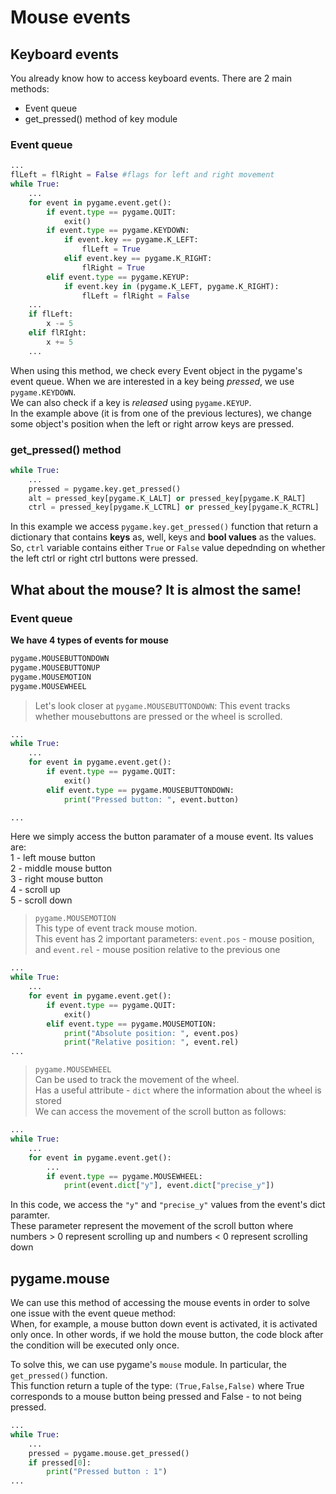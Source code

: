 # Mouse events
## Keyboard events
You already know how to access keyboard events. There are 2 main methods:
- Event queue
- get_pressed() method of key module

### Event queue
```python
...
flLeft = flRight = False #flags for left and right movement
while True:
    ...
    for event in pygame.event.get():
        if event.type == pygame.QUIT:
            exit()
        if event.type == pygame.KEYDOWN:
            if event.key == pygame.K_LEFT:
                flLeft = True
            elif event.key == pygame.K_RIGHT:
                flRight = True
        elif event.type == pygame.KEYUP:
            if event.key in (pygame.K_LEFT, pygame.K_RIGHT):
                flLeft = flRight = False
    ...
    if flLeft:
        x -= 5
    elif flRIght:
        x += 5
    ...
```
When using this method, we check every Event object in the pygame's event queue.
When we are interested in a key being *pressed*, we use `pygame.KEYDOWN`.  
We can also check if a key is *released* using `pygame.KEYUP`.  
In the example above (it is from one of the previous lectures), we change some object's position when the left or right arrow keys are pressed. 


### get_pressed() method
```python
while True:
    ...
    pressed = pygame.key.get_pressed()
    alt = pressed_key[pygame.K_LALT] or pressed_key[pygame.K_RALT]
    ctrl = pressed_key[pygame.K_LCTRL] or pressed_key[pygame.K_RCTRL]
```
In this example we access `pygame.key.get_pressed()` function that return a dictionary that contains **keys** as, well, keys and **bool values** as the values.  
So, `ctrl` variable contains either `True` or `False` value depednding on whether the left ctrl or right ctrl buttons were pressed.  

## What about the mouse? It is almost the same!
### Event queue
**We have 4 types of events for mouse**
```python
pygame.MOUSEBUTTONDOWN
pygame.MOUSEBUTTONUP
pygame.MOUSEMOTION
pygame.MOUSEWHEEL
```
  
> Let's look closer at `pygame.MOUSEBUTTONDOWN`:
This event tracks whether mousebuttons are pressed or the wheel is scrolled.  
```python
...
while True:
    ...
    for event in pygame.event.get():
        if event.type == pygame.QUIT:
            exit()
        elif event.type == pygame.MOUSEBUTTONDOWN:
            print("Pressed button: ", event.button)

...
```
Here we simply access the button paramater of a mouse event. Its values are:  
1 - left mouse button  
2 - middle mouse button  
3 - right mouse button  
4 - scroll up  
5 - scroll down  

> `pygame.MOUSEMOTION`  
This type of event track mouse motion.  
This event has 2 important parameters: `event.pos` - mouse position, and `event.rel` - mouse position relative to the previous one
```python
...
while True:
    ...
    for event in pygame.event.get():
        if event.type == pygame.QUIT:
            exit()
        elif event.type == pygame.MOUSEMOTION:
            print("Absolute position: ", event.pos)
            print("Relative position: ", event.rel)
...

```
> `pygame.MOUSEWHEEL`  
Can be used to track the movement of the wheel.  
Has a useful attribute - `dict` where the information about the wheel is stored  
We can access the movement of the scroll button as follows:
```python
...
while True:
    ...
    for event in pygame.event.get():
        ...
        if event.type == pygame.MOUSEWHEEL:
            print(event.dict["y"], event.dict["precise_y"])
```
In this code, we access the `"y"` and `"precise_y"` values from the event's dict paramter.  
These parameter represent the movement of the scroll button where numbers > 0 represent scrolling up and numbers < 0 represent scrolling down

## pygame.mouse
We can use this method of accessing the mouse events in order to solve one issue with the event queue method:  
When, for example, a mouse button down event is activated, it is activated only once. In other words, if we hold the mouse button, the code block after the condition will be executed only once.

To solve this, we can use pygame's `mouse` module. In particular, the `get_pressed()` function.  
This function return a tuple of the type: `(True,False,False)` where True corresponds to a mouse button being pressed and False - to not being pressed.
```python
...
while True:
    ...
    pressed = pygame.mouse.get_pressed()
    if pressed[0]:
        print("Pressed button : 1")
...
```
